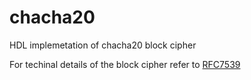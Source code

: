 # chacha20
HDL implemetation of chacha20 block cipher

For techinal details of the block cipher refer to [RFC7539][RFC7539]


[RFC7539]: https://tools.ietf.org/html/rfc7539

